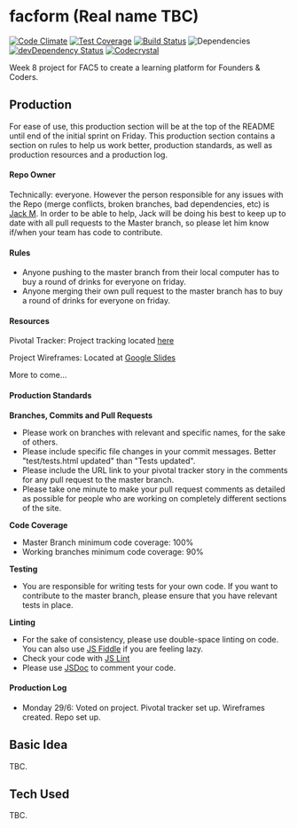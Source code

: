 # facform (Real name TBC)
[![Code Climate](https://codeclimate.com/github/foundersandcoders/facform/badges/gpa.svg)](https://codeclimate.com/github/foundersandcoders/facform)
[![Test Coverage](https://codeclimate.com/github/foundersandcoders/facform/badges/coverage.svg)](https://codeclimate.com/github/foundersandcoders/facform/coverage)
[![Build Status](https://travis-ci.org/foundersandcoders/facform.svg)](https://travis-ci.org/foundersandcoders/facform)
![Dependencies](https://david-dm.org/foundersandcoders/facform.svg)
[![devDependency Status](https://david-dm.org/foundersandcoders/facform/dev-status.svg)](https://david-dm.org/foundersandcoders/facform#info=devDependencies)
[![Codecrystal](https://img.shields.io/badge/code-crystal-5CB3FF.svg)](https://codecrystal.herokuapp.com/graph/foundersandcoders/facform/master)


Week 8 project for FAC5 to create a learning platform for Founders & Coders.

## Production
For ease of use, this production section will be at the top of the README until end of the initial sprint on Friday. This production section contains a section on rules to help us work better, production standards, as well as production resources and a production log.
#### Repo Owner
Technically: everyone. However the person responsible for any issues with the Repo (merge conflicts, broken branches, bad dependencies, etc) is [Jack M](https://github.com/jackpandas). In order to be able to help, Jack will be doing his best to keep up to date with all pull requests to the Master branch, so please let him know if/when your team has code to contribute.
#### Rules
+ Anyone pushing to the master branch from their local computer has to buy a round of drinks for everyone on friday.
+ Anyone merging their own pull request to the master branch has to buy a round of drinks for everyone on friday.  

#### Resources

Pivotal Tracker: Project tracking located [here](https://www.pivotaltracker.com/n/projects/1376992)

Project Wireframes: Located at [Google Slides](https://docs.google.com/presentation/d/1cWb6hFbg6THoIsz7FQiDJXwGlKGLkmeXTYfaZad_bc4/edit?pli=1#slide=id.ga28673939_0_1)

More to come... 

#### Production Standards  

**Branches, Commits and Pull Requests**

+ Please work on branches with relevant and specific names, for the sake of others.
+ Please include specific file changes in your commit messages. Better "test/tests.html updated" than "Tests updated".
+ Please include the URL link to your pivotal tracker story in the comments for any pull request to the master branch.
+ Please take one minute to make your pull request comments as detailed as possible for people who are working on completely different sections of the site.

**Code Coverage**

+ Master Branch minimum code coverage: 100%
+ Working branches minimum code coverage: 90%

**Testing**

+ You are responsible for writing tests for your own code. If you want to contribute to the master branch, please ensure that you have relevant tests in place.

**Linting**

+ For the sake of consistency, please use double-space linting on code. You can also use [JS Fiddle](http://jsfiddle.net/) if you are feeling lazy.
+ Check your code with [JS Lint](http://jslint.com/)
+ Please use [JSDoc](https://github.com/docdis/learn-jsdoc) to comment your code.

#### Production Log
+ Monday 29/6: Voted on project. Pivotal tracker set up. Wireframes created. Repo set up.

## Basic Idea
TBC.
## Tech Used

TBC.